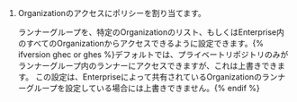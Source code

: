 1. Organizationのアクセスにポリシーを割り当てます。

    ランナーグループを、特定のOrganizationのリスト、もしくはEnterprise内のすべてのOrganizationからアクセスできるように設定できます。{% ifversion ghec or ghes %}デフォルトでは、プライベートリポジトリのみがランナーグループ内のランナーにアクセスできますが、これは上書きできます。 この設定は、Enterpriseによって共有されているOrganizationのランナーグループを設定している場合には上書きできません。{% endif %}
